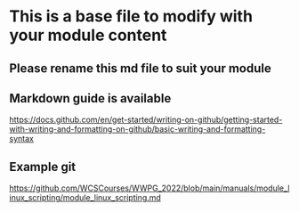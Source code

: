 # This is a base file to modify with your module content
## Please rename this md file to suit your module

## Markdown guide is available
https://docs.github.com/en/get-started/writing-on-github/getting-started-with-writing-and-formatting-on-github/basic-writing-and-formatting-syntax

## Example git
https://github.com/WCSCourses/WWPG_2022/blob/main/manuals/module_linux_scripting/module_linux_scripting.md
